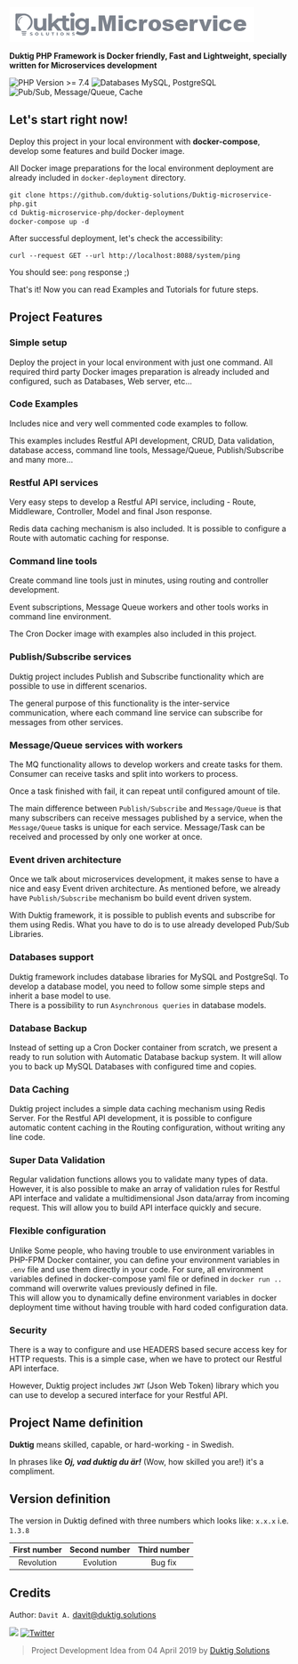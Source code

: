 ![Image](docs/img/duktig.microservice.logo.png "Duktig.Microservice")

**Duktig PHP Framework is Docker friendly, Fast and Lightweight, specially written for Microservices development**


![PHP Version >= 7.4](https://img.shields.io/badge/PHP%20Version-%3E%3D%207.4-green?style=flat "PHP Version >= 7.4")
![Databases MySQL, PostgreSQL](https://img.shields.io/badge/Databases-MySQL,%20PostgreSQL-blue?style=flat "Databases MySQL, PostgreSQL")
![Pub/Sub, Message/Queue, Cache](https://img.shields.io/badge/Pub/Sub,%20Message/Queue,%20Cache-Redis-red?style=flat "Pub/Sub, Message/Queue, Cache")



## Let's start right now!

Deploy this project in your local environment with **docker-compose**, develop some features and build Docker image.

All Docker image preparations for the local environment deployment are already included in `docker-deployment` directory.

```shell   
git clone https://github.com/duktig-solutions/Duktig-microservice-php.git
cd Duktig-microservice-php/docker-deployment
docker-compose up -d
```

After successful deployment, let's check the accessibility:

```shell
curl --request GET --url http://localhost:8088/system/ping
```

You should see: `pong` response ;)

That's it! Now you can read Examples and Tutorials for future steps.

## Project Features

### Simple setup

Deploy the project in your local environment with just one command.
All required third party Docker images preparation is already included and configured,
such as Databases, Web server, etc...

### Code Examples

Includes nice and very well commented code examples to follow.

This examples includes Restful API development, CRUD, Data validation, database access, command line tools,
Message/Queue, Publish/Subscribe and many more...

### Restful API services

Very easy steps to develop a Restful API service, including - Route, Middleware, Controller, Model and final Json response.

Redis data caching mechanism is also included. It is possible to configure a Route with automatic caching for response.

### Command line tools

Create command line tools just in minutes, using routing and controller development.

Event subscriptions, Message Queue workers and other tools works in command line environment.

The Cron Docker image with examples also included in this project.

### Publish/Subscribe services

Duktig project includes Publish and Subscribe functionality which are possible to use in different scenarios.

The general purpose of this functionality is the inter-service communication,
where each command line service can subscribe for messages from other services.

### Message/Queue services with workers

The MQ functionality allows to develop workers and create tasks for them. Consumer can receive tasks and split into workers to process.

Once a task finished with fail, it can repeat until configured amount of tile.

The main difference between `Publish/Subscribe` and `Message/Queue` is that many subscribers can receive messages published by a service,
when the `Message/Queue` tasks is unique for each service. Message/Task can be received and processed by only one worker at once.

### Event driven architecture

Once we talk about microservices development, it makes sense to have a nice and easy Event driven architecture.
As mentioned before, we already have `Publish/Subscribe` mechanism bo build event driven system.

With Duktig framework, it is possible to publish events and subscribe for them using Redis.
What you have to do is to use already developed Pub/Sub Libraries.

### Databases support

Duktig framework includes database libraries for MySQL and PostgreSql.
To develop a database model, you need to follow some simple steps and inherit a base model to use.  
There is a possibility to run `Asynchronous queries` in database models.

### Database Backup

Instead of setting up a Cron Docker container from scratch, we present a ready to run solution with Automatic Database backup system.
It will allow you to back up MySQL Databases with configured time and copies.

### Data Caching

Duktig project includes a simple data caching mechanism using Redis Server.
For the Restful API development, it is possible to configure automatic content caching in the Routing configuration,
without writing any line code.

### Super Data Validation

Regular validation functions allows you to validate many types of data.
However, it is also possible to make an array of validation rules for Restful API interface
and validate a multidimensional Json data/array from incoming request.
This will allow you to build API interface quickly and secure.

### Flexible configuration

Unlike Some people, who having trouble to use environment variables in PHP-FPM Docker container,
you can define your environment variables in `.env` file and use them directly in your code.
For sure, all environment variables defined in docker-compose yaml file or defined in `docker run ..` command
will overwrite values previously defined in file.  
This will allow you to dynamically define environment variables in docker deployment time
without having trouble with hard coded configuration data.

### Security

There is a way to configure and use HEADERS based secure access key for HTTP requests.
This is a simple case, when we have to protect our Restful API interface.

However, Duktig project includes `JWT` (Json Web Token) library which you can use to develop a secured interface for your Restful API.

## Project Name definition

**Duktig** means skilled, capable, or hard-working - in Swedish.

In phrases like ***Oj, vad duktig du är!*** (Wow, how skilled you are!) it's a compliment.

## Version definition

The version in Duktig defined with three numbers which looks like: `x.x.x` i.e. `1.3.8`

| First number | Second number | Third number |
|:------------:|:-------------:|:------------:|
|  Revolution  |   Evolution   |   Bug fix    |

## Credits

Author: `Davit A.` [davit@duktig.solutions](mailto:davit@duktig.solutions)

[<img src="https://img.shields.io/badge/slack-@duktig-solutions/framework?style=flat&logo=slack">](https://app.slack.com/client/T04PR9UCJR0/C04QX3JGEG5/rimeto_profile/U04PNBQAHJR?style=flat)
[![Twitter](https://img.shields.io/twitter/follow/DuktigS?label=News%20on%20Twitter%20)](https://twitter.com/DuktigS)

>Project Development Idea from 04 April 2019 by [Duktig Solutions](http://https://duktig.solutions/)


